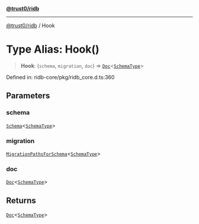 [**@trust0/ridb**](../README.md)

***

[@trust0/ridb](../README.md) / Hook

# Type Alias: Hook()

> **Hook**: (`schema`, `migration`, `doc`) => [`Doc`](Doc.md)\<[`SchemaType`](SchemaType.md)\>

Defined in: ridb-core/pkg/ridb\_core.d.ts:360

## Parameters

### schema

[`Schema`](../classes/Schema.md)\<[`SchemaType`](SchemaType.md)\>

### migration

[`MigrationPathsForSchema`](MigrationPathsForSchema.md)\<[`SchemaType`](SchemaType.md)\>

### doc

[`Doc`](Doc.md)\<[`SchemaType`](SchemaType.md)\>

## Returns

[`Doc`](Doc.md)\<[`SchemaType`](SchemaType.md)\>
